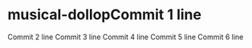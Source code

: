 # musical-dollopCommit 1 line
Commit 2 line
Commit 3 line
Commit 4 line
Commit 5 line
Commit 6 line
